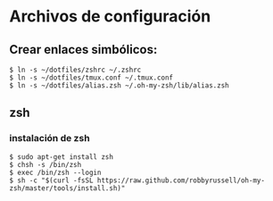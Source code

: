# Archivos de configuración

## Crear enlaces simbólicos:

```shell
$ ln -s ~/dotfiles/zshrc ~/.zshrc
$ ln -s ~/dotfiles/tmux.conf ~/.tmux.conf
$ ln -s ~/dotfiles/alias.zsh ~/.oh-my-zsh/lib/alias.zsh
```

## zsh
### instalación de zsh
```shell
$ sudo apt-get install zsh
$ chsh -s /bin/zsh
$ exec /bin/zsh --login
$ sh -c "$(curl -fsSL https://raw.github.com/robbyrussell/oh-my-zsh/master/tools/install.sh)"
```
